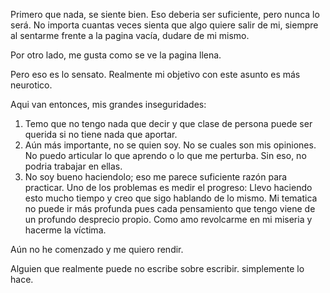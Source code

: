 Primero que nada, se siente bien. Eso deberia ser suficiente, pero nunca lo será. No importa cuantas veces sienta que algo quiere salir de mi,  siempre al sentarme frente a la pagina vacía, dudare de mi mismo. 

Por otro lado, me gusta como se ve la pagina llena. 

Pero eso es lo sensato. Realmente mi objetivo con este asunto es más neurotico.

Aqui van entonces, mis grandes inseguridades:

1. Temo que no tengo nada que decir y que clase de persona puede ser querida si no tiene nada que aportar.
2. Aún más importante, no se quien soy. No se cuales son mis opiniones. No puedo articular lo que aprendo o lo que me perturba. Sin eso, no podria trabajar en ellas. 
3. No soy bueno haciendolo; eso me parece suficiente razón para practicar. Uno de los problemas es medir el progreso: Llevo haciendo esto mucho tiempo y creo que sigo hablando de lo mismo. Mi tematica no puede ir más profunda pues cada pensamiento que tengo viene de un profundo desprecio propio. Como amo revolcarme en mi miseria y hacerme la víctima.

Aún no he comenzado y me quiero rendir. 

Alguien que realmente puede no escribe sobre escribir. simplemente lo hace.